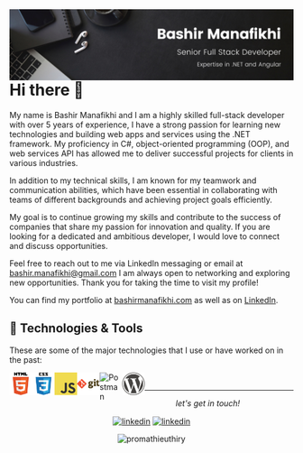 <img align="left" alt="HTML" src="https://raw.githubusercontent.com/bashirmanafikhi/bashirmanafikhi/main/cover.png" /> 


# Hi there 👋
My name is Bashir Manafikhi and I am a highly skilled full-stack developer with over 5 years of experience, I have a strong passion for learning new technologies and building web apps and services using the .NET framework. My proficiency in C#, object-oriented programming (OOP), and web services API has allowed me to deliver successful projects for clients in various industries.

In addition to my technical skills, I am known for my teamwork and communication abilities, which have been essential in collaborating with teams of different backgrounds and achieving project goals efficiently.

My goal is to continue growing my skills and contribute to the success of companies that share my passion for innovation and quality. If you are looking for a dedicated and ambitious developer, I would love to connect and discuss opportunities.

Feel free to reach out to me via LinkedIn messaging or email at bashir.manafikhi@gmail.com I am always open to networking and exploring new opportunities. Thank you for taking the time to visit my profile!

You can find my portfolio at <a href="https://bashirmanafikhi.com" target="_blank">bashirmanafikhi.com</a>  as well as on <a href="https://www.linkedin.com/in/bashirmanafikhi/" target="_blank">LinkedIn</a>.   

## 🔧 Technologies & Tools
These are some of the major technologies that I use or have worked on in the past:

<img align="left" alt="HTML" width="40px" src="https://raw.githubusercontent.com/github/explore/80688e429a7d4ef2fca1e82350fe8e3517d3494d/topics/html/html.png" />
<img align="left" alt="CSS" width="40px" src="https://raw.githubusercontent.com/github/explore/80688e429a7d4ef2fca1e82350fe8e3517d3494d/topics/css/css.png" />
<img align="left" alt="Javascript" width="40px" src="https://raw.githubusercontent.com/github/explore/80688e429a7d4ef2fca1e82350fe8e3517d3494d/topics/javascript/javascript.png" />
<img align="left" alt="Git" width="40px" src="https://raw.githubusercontent.com/github/explore/80688e429a7d4ef2fca1e82350fe8e3517d3494d/topics/git/git.png" />
<img align="left" alt="Postman" width="40px" src="https://icon-library.com/images/postman-icon/postman-icon-6.jpg" />
<img align="left" alt="Wordpress" width="40px" src="https://raw.githubusercontent.com/github/explore/80688e429a7d4ef2fca1e82350fe8e3517d3494d/topics/wordpress/wordpress.png" />
<br/>
     
***    

<em><p align="center">let's get in touch!</p></em>
<p align="center">
<a href="https://www.linkedin.com/in/bashirmanafikhi/" target="_blank"><img align="center" alt="linkedin" src="https://img.shields.io/badge/LinkedIn-0077B5?style=for-the-badge&logo=linkedin&logoColor=white" /></a>
<a href="https://twitter.com/BashirManafikhi" target="_blank"><img align="center" alt="linkedin" src="https://img.shields.io/badge/Twitter-1DA1F2?style=for-the-badge&logo=twitter&logoColor=white" /></a>
</p>

<p align="center"> <img src="https://komarev.com/ghpvc/?username=bashirmanafikhi&label=Profile%20views&color=0e75b6&style=flat" alt="promathieuthiry" /> </p>




<!--
### Hi there 👋
**bashirmanafikhi/bashirmanafikhi** is a ✨ _special_ ✨ repository because its `README.md` (this file) appears on your GitHub profile.

Here are some ideas to get you started:

- 🔭 I’m currently working on ...
- 🌱 I’m currently learning ...
- 👯 I’m looking to collaborate on ...
- 🤔 I’m looking for help with ...
- 💬 Ask me about ...
- 📫 How to reach me: ...
- 😄 Pronouns: ...
- ⚡ Fun fact: ...
-->
